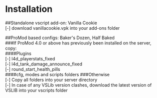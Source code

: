 # Installation  
##Standalone vscript add-on: Vanilla Cookie  
	[-] download vanillacookie.vpk into your add-ons folder  

##ProMod based configs: Baker's Dozen, Half Baked  
###If ProMod 4.0 or above has previously been installed on the server, copy:  
####Plugins  
[-] l4d_playerstats_fixed  
[-] l4d_tank_damage_announce_fixed  
[-] round_start_health_pills  
####cfg, modes and scripts folders
###Otherwise  
	[-] Copy all folders into your server directory  
	[-] In case of any VSLib version clashes, download the latest version of VSLIB into your vscripts folder  


